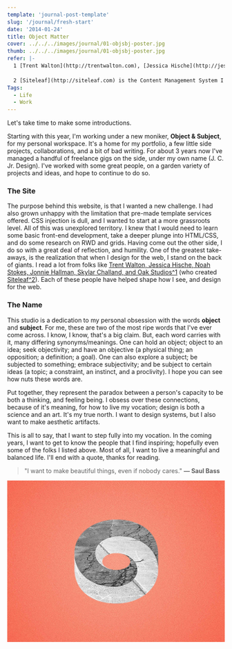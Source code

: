 ```yaml
---
template: 'journal-post-template'
slug: '/journal/fresh-start'
date: '2014-01-24'
title: Object Matter
cover: ../../../images/journal/01-objsbj-poster.jpg
thumb: ../../../images/journal/01-objsbj-poster.jpg
refer: |-
  1 [Trent Walton](http://trentwalton.com), [Jessica Hische](http://jessicahische.is), [Noah Stokes](http://esbueno.noahstokes.com), [Jonnie Hallman](http://destroytoday.com), [Skylar Challand](https://twitter.com/sskylar), and [Oak](http://oak.is).

  2 [Siteleaf](http://siteleaf.com) is the Content Management System I built this site with.
Tags:
  - Life
  - Work
---
```


Let's take time to make some introductions.

Starting with this year, I'm working under a new moniker, **Object & Subject**, for my personal workspace. It's a home for my portfolio, a few little side projects, collaborations, and a bit of bad writing. For about 3 years now I've managed a handful of freelance gigs on the side, under my own name (J. C. Jr. Design). I've worked with some great people, on a garden variety of projects and ideas, and hope to continue to do so.

### The Site

The purpose behind this website, is that I wanted a new challenge. I had also grown unhappy with the limitation that pre-made template services offered. CSS injection is dull, and I wanted to start at a more grassroots level. All of this was unexplored territory. I knew that I would need to learn some basic front-end development, take a deeper plunge into HTML/CSS, and do some research on RWD and grids. Having come out the other side, I do so with a great deal of reflection, and humility. One of the greatest take-aways, is the realization that when I design for the web, I stand on the back of giants. I read a lot from folks like [Trent Walton, Jessica Hische, Noah Stokes, Jonnie Hallman, Skylar Challand, and Oak Studios^1](#refer) (who created [Siteleaf^2](#refer)). Each of these people have helped shape how I see, and design for the web.

### The Name

This studio is a dedication to my personal obsession with the words **object** and **subject**. For me, these are two of the most ripe words that I've ever come across. I know, I know, that's a big claim. But, each word carries with it, many differing synonyms/meanings. One can hold an object; object to an idea; seek objectivity; and have an objective (a physical thing; an opposition; a definition; a goal). One can also explore a subject; be subjected to something; embrace subjectivity; and be subject to certain ideas (a topic; a constraint, an instinct, and a proclivity). I hope you can see how nuts these words are.

Put together, they represent the paradox between a person's capacity to be both a thinking, and feeling being. I obsess over these connections, because of it's meaning, for how to live my vocation; design is both a science and an art. It's my true north. I want to design systems, but I also want to make aesthetic artifacts.

This is all to say, that I want to step fully into my vocation. In the coming years, I want to get to know the people that I find inspiring; hopefully even some of the folks I listed above. Most of all, I want to live a meaningful and balanced life. I'll end with a quote, thanks for reading.

> "I want to make beautiful things, even if nobody cares." **— Saul Bass**

![sm](../../../images/journal/01-objsbj.jpg)
